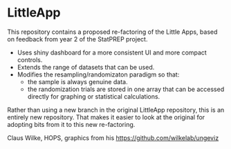 # LittleApp

This repository contains a proposed re-factoring of the Little Apps, based on feedback from year 2 of the StatPREP project. 

* Uses shiny dashboard for a more consistent UI and more compact controls.
* Extends the range of datasets that can be used.
* Modifies the resampling/randomizaton paradigm so that:
    - the sample is always genuine data.
    - the randomization trials are stored in one array that can be accessed directly for graphing or statistical calculations.
    
Rather than using a new branch in the original LittleApp repository, this is an entirely new repository. That makes it easier to look at the original for adopting bits from it to this new re-factoring.
    
    
Claus Wilke, HOPS, graphics from his https://github.com/wilkelab/ungeviz
